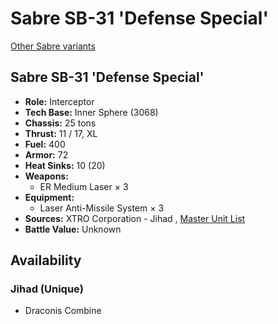# Sabre SB-31 'Defense Special' 

[Other Sabre variants](../sabre.md) 

## Sabre SB-31 'Defense Special' 

- **Role:** Interceptor 
- **Tech Base:** Inner Sphere (3068) 
- **Chassis:** 25 tons 
- **Thrust:** 11 / 17, XL 
- **Fuel:** 400 
- **Armor:** 72 
- **Heat Sinks:** 10 (20) 
- **Weapons:** 
  - ER Medium Laser × 3 
- **Equipment:** 
  - Laser Anti-Missile System × 3 
- **Sources:** XTRO Corporation - Jihad , [Master Unit List](http://masterunitlist.info/Unit/Details/4962) 
- **Battle Value:** Unknown 

## Availability 

### Jihad (Unique) 

- Draconis Combine 

